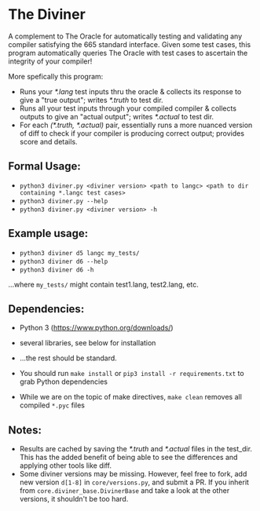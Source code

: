 # The Diviner
A complement to The Oracle for automatically testing and validating any compiler satisfying the 665 standard interface. Given some test cases, this program automatically queries The Oracle with test cases to ascertain the integrity of your compiler!

More spefically this program:
* Runs your *\*.lang* test inputs thru the oracle & collects its response to give a "true output"; writes *\*.truth* to test dir.
* Runs all your test inputs through your compiled compiler & collects outputs to give an "actual output"; writes *\*.actual* to test dir.
* For each *(\*.truth, \*.actual)* pair, essentially runs a more nuanced version of diff to check if your compiler is producing correct output; provides score and details.       

## Formal Usage:
* `python3 diviner.py <diviner version> <path to langc> <path to dir containing *.langc test cases>`
* `python3 diviner.py --help`
* `python3 diviner.py <diviner version> -h`

## Example usage:
* `python3 diviner d5 langc my_tests/`
* `python3 diviner d6 --help`
* `python3 diviner d6 -h`
    
...where `my_tests/` might contain test1.lang, test2.lang, etc.
    
## Dependencies:
* Python 3 (https://www.python.org/downloads/)
* several libraries, see below for installation
* ...the rest should be standard.

* You should run `make install` or `pip3 install -r requirements.txt` to grab Python dependencies
* While we are on the topic of make directives, `make clean` removes all compiled `*.pyc` files
    
    
## Notes:
* Results are cached by saving the *\*.truth* and *\*.actual* files in the test_dir. This has the added benefit of being able to see the differences and applying other tools like diff.
* Some diviner versions may be missing. However, feel free to fork, add new version `d[1-8]` in `core/versions.py`, and submit a PR. If you inherit from `core.diviner_base.DivinerBase` and take a look at the other versions, it shouldn't be too hard.
